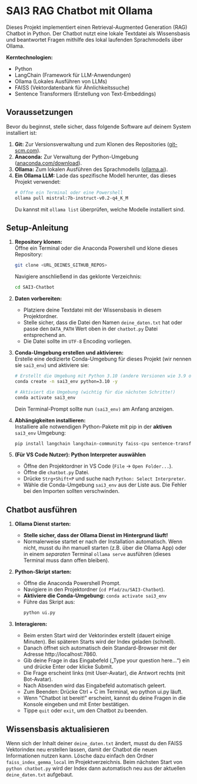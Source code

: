 # SAI3 RAG Chatbot mit Ollama

Dieses Projekt implementiert einen Retrieval-Augmented Generation (RAG) Chatbot in Python. Der Chatbot nutzt eine lokale Textdatei als Wissensbasis und beantwortet Fragen mithilfe des lokal laufenden Sprachmodells über Ollama.

**Kerntechnologien:**

- Python
- LangChain (Framework für LLM-Anwendungen)
- Ollama (Lokales Ausführen von LLMs)
- FAISS (Vektordatenbank für Ähnlichkeitssuche)
- Sentence Transformers (Erstellung von Text-Embeddings)

## Voraussetzungen

Bevor du beginnst, stelle sicher, dass folgende Software auf deinem System installiert ist:

1.  **Git:** Zur Versionsverwaltung und zum Klonen des Repositories ([git-scm.com](https://git-scm.com/)).
2.  **Anaconda:** Zur Verwaltung der Python-Umgebung ([anaconda.com/download](https://anaconda.com/download)).
3.  **Ollama:** Zum lokalen Ausführen des Sprachmodells ([ollama.ai](https://ollama.ai/)).
4.  **Ein Ollama LLM:** Lade das spezifische Modell herunter, das dieses Projekt verwendet:
    ```bash
    # Öffne ein Terminal oder eine Powershell
    ollama pull mistral:7b-instruct-v0.2-q4_K_M
    ```
    Du kannst mit `ollama list` überprüfen, welche Modelle installiert sind.

## Setup-Anleitung

1.  **Repository klonen:**  
    Öffne ein Terminal oder die Anaconda Powershell und klone dieses Repository:

    ```bash
    git clone <URL_DEINES_GITHUB_REPOS>
    ```

    Navigiere anschließend in das geklonte Verzeichnis:

    ```bash
    cd SAI3-Chatbot
    ```

2.  **Daten vorbereiten:**

    - Platziere deine Textdatei mit der Wissensbasis in diesem Projektordner.
    - Stelle sicher, dass die Datei den Namen `deine_daten.txt` hat oder passe den `DATA_PATH` Wert oben in der `chatbot.py` Datei entsprechend an.
    - Die Datei sollte im `UTF-8` Encoding vorliegen.

3.  **Conda-Umgebung erstellen und aktivieren:**  
    Erstelle eine dedizierte Conda-Umgebung für dieses Projekt (wir nennen sie `sai3_env`) und aktiviere sie:

    ```bash
    # Erstellt die Umgebung mit Python 3.10 (andere Versionen wie 3.9 oder 3.11 gehen oft auch)
    conda create -n sai3_env python=3.10 -y

    # Aktiviert die Umgebung (wichtig für die nächsten Schritte!)
    conda activate sai3_env
    ```

    Dein Terminal-Prompt sollte nun `(sai3_env)` am Anfang anzeigen.

4.  **Abhängigkeiten installieren:**  
    Installiere alle notwendigen Python-Pakete mit pip in der **aktiven** `sai3_env` Umgebung:

    ```bash
    pip install langchain langchain-community faiss-cpu sentence-transformers gradio
    ```

5.  **(Für VS Code Nutzer): Python Interpreter auswählen**
    - Öffne den Projektordner in VS Code (`File` → `Open Folder...`).
    - Öffne die `chatbot.py` Datei.
    - Drücke `Strg+Shift+P` und suche nach `Python: Select Interpreter`.
    - Wähle die Conda-Umgebung `sai3_env` aus der Liste aus. Die Fehler bei den Importen sollten verschwinden.

## Chatbot ausführen

1.  **Ollama Dienst starten:**

    - **Stelle sicher, dass der Ollama Dienst im Hintergrund läuft!**
    - Normalerweise startet er nach der Installation automatisch. Wenn nicht, musst du ihn manuell starten (z.B. über die Ollama App) oder in einem _separaten_ Terminal `ollama serve` ausführen (dieses Terminal muss dann offen bleiben).

2.  **Python-Skript starten:**

    - Öffne die Anaconda Powershell Prompt.
    - Navigiere in den Projektordner (`cd Pfad/zu/SAI3-Chatbot`).
    - **Aktiviere die Conda-Umgebung:** `conda activate sai3_env`
    - Führe das Skript aus:
      ```bash
      python ui.py
      ```

3.  **Interagieren:**
    - Beim ersten Start wird der Vektorindex erstellt (dauert einige Minuten). Bei späteren Starts wird der Index geladen (schnell).
    - Danach öffnet sich automatisch dein Standard-Browser mit der Adresse http://localhost:7860.
    - Gib deine Frage in das Eingabefeld („Type your question here…“) ein und drücke Enter oder klicke Submit.
    - Die Frage erscheint links (mit User-Avatar), die Antwort rechts (mit Bot-Avatar).
    - Nach Absenden wird das Eingabefeld automatisch geleert.
    - Zum Beenden: Drücke Ctrl + C im Terminal, wo python ui.py läuft.
    - Wenn "Chatbot ist bereit!" erscheint, kannst du deine Fragen in die Konsole eingeben und mit Enter bestätigen.
    - Tippe `quit` oder `exit`, um den Chatbot zu beenden.

## Wissensbasis aktualisieren

Wenn sich der Inhalt deiner `deine_daten.txt` ändert, musst du den FAISS Vektorindex neu erstellen lassen, damit der Chatbot die neuen Informationen nutzen kann. Lösche dazu einfach den Ordner `faiss_index_gemma_local` im Projektverzeichnis. Beim nächsten Start von `python chatbot.py` wird der Index dann automatisch neu aus der aktuellen `deine_daten.txt` aufgebaut.
